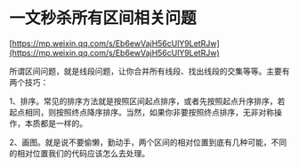 # 一文秒杀所有区间相关问题

[https://mp.weixin.qq.com/s/Eb6ewVajH56cUlY9LetRJw](https://mp.weixin.qq.com/s/Eb6ewVajH56cUlY9LetRJw)

所谓区间问题，就是线段问题，让你合并所有线段、找出线段的交集等等。主要有两个技巧：

1、排序。常见的排序方法就是按照区间起点排序，或者先按照起点升序排序，若起点相同，则按照终点降序排序。当然，如果你非要按照终点排序，无非对称操作，本质都是一样的。

2、画图。就是说不要偷懒，勤动手，两个区间的相对位置到底有几种可能，不同的相对位置我们的代码应该怎么去处理。